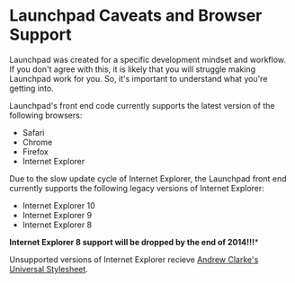 Launchpad Caveats and Browser Support
=====================================

Launchpad was created for a specific development mindset and workflow.  If you don't agree with this, it is likely that you will struggle making Launchpad work for you.  So, it's important to understand what you're getting into.

Launchpad's front end code currently supports the latest version of the following browsers:

* Safari
* Chrome
* Firefox
* Internet Explorer

Due to the slow update cycle of Internet Explorer, the Launchpad front end currently supports the following legacy versions of Internet Explorer:

* Internet Explorer 10
* Internet Explorer 9
* Internet Explorer 8

**Internet Explorer 8 support will be dropped by the end of 2014!!!***

Unsupported versions of Internet Explorer recieve [Andrew Clarke's Universal Stylesheet](https://code.google.com/p/universal-ie6-css/).